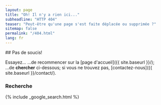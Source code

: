 ```yaml
---
layout: page
title: "Oh! Il n'y a rien ici..."
subheadline: "HTTP 404"
teaser: "Peut-être qu'une page s'est faite déplacée ou supprimée ?"
sitemap: false
permalink: "/404.html"
lang: fr
---
```


<div id="fr-404">
  ## Pas de soucis!

Essayez...
...de recommencer sur la [page d'accueil]({{ site.baseurl }}/);
...de **chercher** ci-dessous;
si vous ne trouvez pas, [contactez-nous]({{ site.baseurl }}/contact/).

### Recherche

{% include _google_search.html %}

</div>

<div id="en-404" style="display:none;">
  ## No problem!

Try...
...to start over on the [home page]({{ site.baseurl }}/en/);
...to **search** below;
if you can't find it, [ask about it]({{ site.baseurl }}/en/contact/).

### Search

{% include _google_search.html %}

</div>

<script>
(function() {
  var nav = document.getElementById('navigation');
  function rewriteLangSwitcherLinks() {
    var path = window.location.pathname;
    // Remove trailing /404.html or /en/404.html if present
    path = path.replace(/\/404\.html$/, '/').replace(/\/en\/404\.html$/, '/en/');
    // Find all right-side nav links
    var navLinks = document.querySelectorAll('#navigation .top-bar-section ul.right a');
    navLinks.forEach(function(link) {
      if (link.textContent.trim() === 'EN' && !path.startsWith('/en/')) {
        link.setAttribute('href', '/en' + (path === '/' ? '' : path));
      }
      if (link.textContent.trim() === 'FR' && path.startsWith('/en/')) {
        link.setAttribute('href', path.replace(/^\/en/, '') || '/');
      }
    });
  }
  if (window.location.pathname.startsWith('/en/')) {
    if (nav) {
      fetch('/en/404-navbar.html')
        .then(res => res.text())
        .then(html => { nav.innerHTML = html; rewriteLangSwitcherLinks(); });
    }
    document.getElementById('fr-404').style.display = 'none';
    document.getElementById('en-404').style.display = '';
    document.title = "Oops! Nothing here...";
    var subheadline = document.querySelector('.subheadline');
    if (subheadline) {
      subheadline.textContent = "HTTP 404";
    }
    var teaser = document.querySelector('.teaser');
    if (teaser) {
      teaser.textContent = "Maybe the webpage was moved or deleted; or did you maybe mistype the link?";
    }
    var h1 = document.querySelector('div[itemprop=\"name\"] h1');
    if (h1) {
      h1.textContent = "Oops! Nothing here...";
    }
  } else {
    if (nav) {
      fetch('/404-navbar.html')
        .then(res => res.text())
        .then(html => { nav.innerHTML = html; rewriteLangSwitcherLinks(); });
    }
    document.getElementById('fr-404').style.display = '';
    document.getElementById('en-404').style.display = 'none';
  }
})();
</script>
